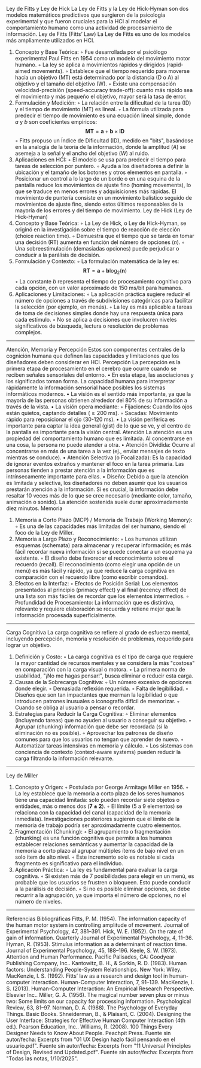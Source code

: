 Ley de Fitts y Ley de Hick
La Ley de Fitts y la Ley de Hick-Hyman son dos modelos matemáticos predictivos que surgieron de la psicología experimental y que fueron cruciales para la HCI al modelar el comportamiento humano como una actividad de procesamiento de información.
Ley de Fitts (Fitts’ Law)
La Ley de Fitts es uno de los modelos más ampliamente utilizados en HCI.
1. Concepto y Base Teórica:
    ◦ Fue desarrollada por el psicólogo experimental Paul Fitts en 1954 como un modelo del movimiento motor humano.
    ◦ La ley se aplica a movimientos rápidos y dirigidos (rapid-aimed movements).
    ◦ Establece que el tiempo requerido para moverse hacia un objetivo (MT) está determinado por la distancia (D o A) al objetivo y el tamaño del objetivo (W).
    ◦ Existe una compensación velocidad-precisión (speed-accuracy trade-off): cuanto más rápido sea el movimiento y más pequeño el objetivo, mayor será la tasa de error.
2. Formulación y Medición:
    ◦ La relación entre la dificultad de la tarea (ID) y el tiempo de movimiento (MT) es lineal.
    ◦ La fórmula utilizada para predecir el tiempo de movimiento es una ecuación lineal simple, donde $a$ y $b$ son coeficientes empíricos: $$\mathbf{MT} = \mathbf{a} + \mathbf{b} \times \mathbf{ID}$$
    ◦ Fitts propuso un Índice de Dificultad (ID), medido en "bits", basándose en la analogía de la teoría de la información, donde la amplitud ($A$) se asemeja a la señal y el ancho del objetivo ($W$) al ruido.
3. Aplicaciones en HCI:
    ◦ El modelo se usa para predecir el tiempo para tareas de selección por puntero.
    ◦ Ayuda a los diseñadores a definir la ubicación y el tamaño de los botones y otros elementos en pantalla.
    ◦ Posicionar un control a lo largo de un borde o en una esquina de la pantalla reduce los movimientos de ajuste fino (homing movements), lo que se traduce en menos errores y adquisiciones más rápidas. El movimiento de puntería consiste en un movimiento balístico seguido de movimientos de ajuste fino, siendo estos últimos responsables de la mayoría de los errores y del tiempo de movimiento.
Ley de Hick (Ley de Hick-Hyman)
1. Concepto y Base Teórica:
    ◦ La Ley de Hick, o Ley de Hick-Hyman, se originó en la investigación sobre el tiempo de reacción de elección (choice reaction time).
    ◦ Demuestra que el tiempo que se tarda en tomar una decisión (RT) aumenta en función del número de opciones ($n$).
    ◦ Una sobreestimulación (demasiadas opciones) puede perjudicar o conducir a la parálisis de decisión.
2. Formulación y Contexto:
    ◦ La formulación matemática de la ley es: $$\mathbf{RT} = \mathbf{a} + \mathbf{b} \log_2(\mathbf{n})$$
    ◦ La constante $b$ representa el tiempo de procesamiento cognitivo para cada opción, con un valor aproximado de 150 ms/bit para humanos.
3. Aplicaciones y Limitaciones:
    ◦ La aplicación práctica sugiere reducir el número de opciones a través de subdivisiones categóricas para facilitar la selección (por ejemplo, en menús).
    ◦ La ley es más aplicable a tareas de toma de decisiones simples donde hay una respuesta única para cada estímulo.
    ◦ No se aplica a decisiones que involucren niveles significativos de búsqueda, lectura o resolución de problemas complejos.

--------------------------------------------------------------------------------
Atención, Memoria y Percepción
Estos son componentes centrales de la cognición humana que definen las capacidades y limitaciones que los diseñadores deben considerar en HCI.
Percepción
La percepción es la primera etapa de procesamiento en el cerebro que ocurre cuando se reciben señales sensoriales del entorno.
• En esta etapa, las asociaciones y los significados toman forma. La capacidad humana para interpretar rápidamente la información sensorial hace posibles los sistemas informáticos modernos.
• La visión es el sentido más importante, ya que la mayoría de las personas obtienen alrededor del 80% de su información a través de la vista.
• La visión opera mediante:
    ◦ Fijaciones: Cuando los ojos están quietos, captando detalles ($\geq 200$ ms).
    ◦ Sacadas: Movimiento rápido para reposicionar el ojo (30-120 ms).
• La visión periférica es importante para captar la idea general (gist) de lo que se ve, y el centro de la pantalla es importante para la visión central.
Atención
La atención es una propiedad del comportamiento humano que es limitada. Al concentrarse en una cosa, la persona no puede atender a otra.
• Atención Dividida: Ocurre al concentrarse en más de una tarea a la vez (ej., enviar mensajes de texto mientras se conduce).
• Atención Selectiva (o Focalizada): Es la capacidad de ignorar eventos extraños y mantener el foco en la tarea primaria. Las personas tienden a prestar atención a la información que es intrínsecamente importante para ellas.
• Diseño: Debido a que la atención es limitada y selectiva, los diseñadores no deben asumir que los usuarios prestarán atención a la información. Si es crucial, la información debe resaltar 10 veces más de lo que se cree necesario (mediante color, tamaño, animación o sonido). La atención sostenida suele durar aproximadamente diez minutos.
Memoria
1. Memoria a Corto Plazo (MCP) / Memoria de Trabajo (Working Memory):
    ◦ Es una de las capacidades más limitadas del ser humano, siendo el foco de la Ley de Miller.
2. Memoria a Largo Plazo y Reconocimiento:
    ◦ Los humanos utilizan esquemas (schemata) para almacenar y recuperar información; es más fácil recordar nueva información si se puede conectar a un esquema ya existente.
    ◦ El diseño debe favorecer el reconocimiento sobre el recuerdo (recall). El reconocimiento (como elegir una opción de un menú) es más fácil y rápido, ya que reduce la carga cognitiva en comparación con el recuerdo libre (como escribir comandos).
3. Efectos en la Interfaz:
    ◦ Efectos de Posición Serial: Los elementos presentados al principio (primacy effect) y al final (recency effect) de una lista son más fáciles de recordar que los elementos intermedios.
    ◦ Profundidad de Procesamiento: La información que es distintiva, relevante y requiere elaboración se recuerda y retiene mejor que la información procesada superficialmente.

--------------------------------------------------------------------------------
Carga Cognitiva
La carga cognitiva se refiere al grado de esfuerzo mental, incluyendo percepción, memoria y resolución de problemas, requerido para lograr un objetivo.
1. Definición y Costo:
    ◦ La carga cognitiva es el tipo de carga que requiere la mayor cantidad de recursos mentales y se considera la más "costosa" en comparación con la carga visual o motora.
    ◦ La primera norma de usabilidad, "¡No me hagas pensar!", busca eliminar o reducir esta carga.
2. Causas de la Sobrecarga Cognitiva:
    ◦ Un número excesivo de opciones donde elegir.
    ◦ Demasiada reflexión requerida.
    ◦ Falta de legibilidad.
    ◦ Diseños que son tan impactantes que merman la legibilidad o que introducen patrones inusuales o iconografía difícil de memorizar.
    ◦ Cuando se obliga al usuario a pensar o recordar.
3. Estrategias para Reducir la Carga Cognitiva:
    ◦ Eliminar elementos (incluyendo tareas) que no ayuden al usuario a conseguir su objetivo.
    ◦ Agrupar (chunking) información que debe ser recordada (si la eliminación no es posible).
    ◦ Aprovechar los patrones de diseño comunes para que los usuarios no tengan que aprender de nuevo.
    ◦ Automatizar tareas intensivas en memoria y cálculo.
    ◦ Los sistemas con conciencia de contexto (context-aware systems) pueden reducir la carga filtrando la información relevante.

--------------------------------------------------------------------------------
Ley de Miller
1. Concepto y Origen:
    ◦ Postulada por George Armitage Miller en 1956.
    ◦ La ley establece que la memoria a corto plazo de los seres humanos tiene una capacidad limitada: solo pueden recordar siete objetos o entidades, más o menos dos ($\mathbf{7 \pm 2}$).
    ◦ El límite (5 a 9 elementos) se relaciona con la capacidad del canal (capacidad de la memoria inmediata). Investigaciones posteriores sugieren que el límite de la memoria de trabajo podría ser aproximadamente cuatro elementos.
2. Fragmentación (Chunking):
    ◦ El agrupamiento o fragmentación (chunking) es una función cognitiva que permite a los humanos establecer relaciones semánticas y aumentar la capacidad de la memoria a corto plazo al agrupar múltiples ítems de bajo nivel en un solo ítem de alto nivel.
    ◦ Este incremento solo es notable si cada fragmento es significativo para el individuo.
3. Aplicación Práctica:
    ◦ La ley es fundamental para evaluar la carga cognitiva.
    ◦ Si existen más de 7 posibilidades para elegir en un menú, es probable que los usuarios se frustren o bloqueen. Esto puede conducir a la parálisis de decisión.
    ◦ Si no es posible eliminar opciones, se debe recurrir a la agrupación, ya que importa el número de opciones, no el número de niveles.

--------------------------------------------------------------------------------
Referencias Bibliográficas
Fitts, P. M. (1954). The information capacity of the human motor system in controlling amplitude of movement. Journal of Experimental Psychology, 47, 381–391.
Hick, W. E. (1952). On the rate of gain of information. Quarterly Journal of Experimental Psychology, 4, 11–36.
Hyman, R. (1953). Stimulus information as a determinant of reaction time. Journal of Experimental Psychology, 45, 188–196.
Keele, S. W. (1973). Attention and Human Performance. Pacific Palisades, CA: Goodyear Publishing Company, Inc..
Kantowitz, B. H., & Sorkin, R. D. (1983). Human factors: Understanding People-System Relationships. New York: Wiley.
MacKenzie, I. S. (1992). Fitts’ law as a research and design tool in human-computer interaction. Human-Computer Interaction, 7, 91–139.
MacKenzie, I. S. (2013). Human-Computer Interaction: An Empirical Research Perspective. Elsevier Inc..
Miller, G. A. (1956). The magical number seven plus or minus two: Some limits on our capacity for processing information. Psychological Review, 63, 81–97.
Norman, D. A. (1988). The Psychology of Everyday Things. Basic Books.
Shneiderman, B., & Plaisant, C. (2004). Designing the User Interface: Strategies for Effective Human Computer Interaction (4th ed.). Pearson Education, Inc..
Williams, R. (2008). 100 Things Every Designer Needs to Know About People. Peachpit Press.
Fuente sin autor/fecha: Excerpts from "01 UX Design hazlo fácil pensando en el usuario.pdf".
Fuente sin autor/fecha: Excerpts from "11 Universal Principles of Design, Revised and Updated.pdf".
Fuente sin autor/fecha: Excerpts from "Todas las notas, 1/10/2025".
